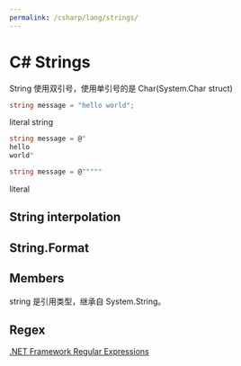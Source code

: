 ```yaml
---
permalink: /csharp/lang/strings/
---
```


# C# Strings

String 使用双引号，使用单引号的是 Char(System.Char struct)

```cs
string message = "hello world";
```

literal string

```cs
string message = @"
hello
world"

string message = @"""""
```

literal


## String interpolation




## String.Format




## Members

string 是引用类型，继承自 System.String。

## Regex

[.NET Framework Regular Expressions](https://msdn.microsoft.com/en-us/library/hs600312.aspx)




